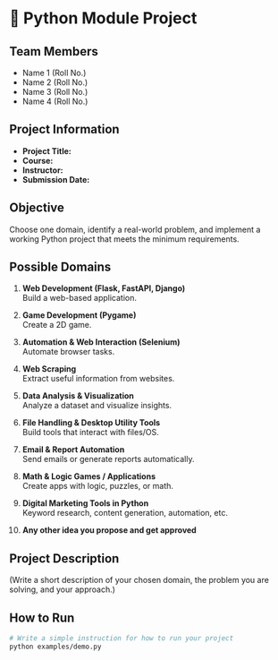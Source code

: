 # 🐍 Python Module Project

## Team Members
- Name 1 (Roll No.)
- Name 2 (Roll No.)
- Name 3 (Roll No.)
- Name 4 (Roll No.)

## Project Information
- **Project Title:**  
- **Course:**  
- **Instructor:**  
- **Submission Date:**  

## Objective
Choose one domain, identify a real-world problem, and implement a working Python project that meets the minimum requirements.

## Possible Domains
1. **Web Development (Flask, FastAPI, Django)**  
   Build a web-based application.  

2. **Game Development (Pygame)**  
   Create a 2D game.  

3. **Automation & Web Interaction (Selenium)**  
   Automate browser tasks.  

4. **Web Scraping**  
   Extract useful information from websites.  

5. **Data Analysis & Visualization**  
   Analyze a dataset and visualize insights.  

6. **File Handling & Desktop Utility Tools**  
   Build tools that interact with files/OS.  

7. **Email & Report Automation**  
   Send emails or generate reports automatically.  

8. **Math & Logic Games / Applications**  
   Create apps with logic, puzzles, or math.  

9. **Digital Marketing Tools in Python**  
   Keyword research, content generation, automation, etc.  

10. **Any other idea you propose and get approved**  

## Project Description
(Write a short description of your chosen domain, the problem you are solving, and your approach.)

## How to Run
```bash
# Write a simple instruction for how to run your project
python examples/demo.py
```


